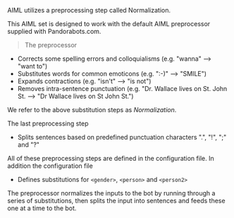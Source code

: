 AIML utilizes a preprocessing step called Normalization.

This AIML set is designed to work with the default AIML preprocessor supplied with Pandorabots.com.

> The preprocessor

  * Corrects some spelling errors and colloquialisms (e.g. "wanna" --> "want to")
  * Substitutes words for common emoticons (e.g. ":-)" --> "SMILE")
  * Expands contractions (e.g. "isn't" --> "is not")
  * Removes intra-sentence punctuation (e.g. "Dr. Wallace lives on St. John St. --> "Dr Wallace lives on St John St.")

We refer to the above substitution steps as _Normalization_.

The last preprocessing step

  * Splits sentences based on predefined punctuation characters ".", "!", ";" and "?"

All of these preprocessing steps are defined in the configuration file.  In addition the configuration file

  * Defines substitutions for `<gender>`, `<person>` and `<person2>`

The preprocessor normalizes the inputs to the bot by running through a series of substitutions, then splits the input into sentences and feeds these one at a time to the bot.
